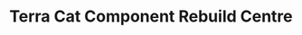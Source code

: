---
title: "Terra Cat Component Rebuild Centre"
url: /christchurch/terra-cat-component-rebuild-centre/
shop: car repair
---